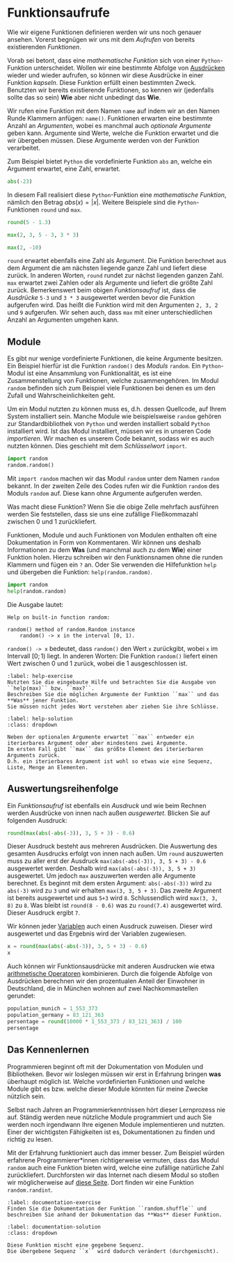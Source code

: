 # Funktionsaufrufe

Wie wir eigene Funktionen definieren werden wir uns noch genauer ansehen.
Vorerst begnügen wir uns mit dem *Aufrufen* von bereits existierenden *Funktionen*.

Vorab sei betont, dass eine *mathematische Funktion* sich von einer ``Python``-Funktion unterscheidet.
Wollen wir eine bestimmte Abfolge von [Ausdrücken](sec-expressions) wieder und wieder aufrufen, so können wir diese Ausdrücke in einer Funktion *kapseln*.
Diese Funktion erfüllt einen bestimmten Zweck.
Benutzten wir bereits existierende Funktionen, so kennen wir (jedenfalls sollte das so sein) **Wie** aber nicht unbedingt das **Wie**.

Wir rufen eine Funktion mit dem Namen ``name`` auf indem wir an den Namen Runde Klammern anfügen: ``name()``.
Funktionen erwarten eine bestimmte Anzahl an *Argumenten*, wobei es manchmal auch *optionale Argumente* geben kann.
Argumente sind Werte, welche die Funktion erwartet und die wir übergeben müssen.
Diese Argumente werden von der Funktion verarbeitet.

Zum Beispiel bietet ``Python`` die vordefinierte Funktion ``abs`` an, welche ein Argument erwartet, eine Zahl, erwartet.

```python
abs(-23)
```

In diesem Fall realisiert diese ``Python``-Funktion eine *mathematische Funktion*, nämlich den Betrag $abs(x) = |x|$.
Weitere Beispiele sind die ``Python``-Funktionen ``round`` und ``max``.

```python
round(5 - 1.3)
```

```python
max(2, 3, 5 - 3, 3 * 3)
```

```python
max(2, -10)
```

``round`` erwartet ebenfalls eine Zahl als Argument.
Die Funktion berechnet aus dem Argument die am nächsten liegende ganze Zahl und liefert diese zurück.
In anderen Worten, ``round`` rundet zur nächst liegenden ganzen Zahl. 
``max`` erwartet zwei Zahlen oder als Argumente und liefert die größte Zahl zurück.
Bemerkenswert beim obigen *Funktionsaufruf* ist, dass die *Ausdrücke* ``5-3`` und ``3 * 3`` ausgewertet werden bevor die Funktion aufgerufen wird.
Das heißt die Funktion wird mit den Argumenten ``2, 3, 2`` und ``9`` aufgerufen.
Wir sehen auch, dass ``max`` mit einer unterschiedlichen Anzahl an Argumenten umgehen kann.

## Module

Es gibt nur wenige vordefinierte Funktionen, die keine Argumente besitzen.
Ein Beispiel hierfür ist die Funktion ``random()`` des *Moduls* ``random``.
Ein ``Python``-Modul ist eine Ansammlung von Funktionalität, es ist eine Zusammenstellung von Funktionen, welche zusammengehören.
Im Modul ``random`` befinden sich zum Beispiel viele Funktionen bei denen es um den Zufall und Wahrscheinlichkeiten geht.

Um ein Modul nutzten zu können muss es, d.h. dessen Quellcode, auf Ihrem System installiert sein.
Manche Module wie beispielsweise ``random`` gehören zur Standardbibliothek von ``Python`` und werden installiert sobald ``Python`` installiert wird.
Ist das Modul installiert, müssen wir es in unseren Code *importieren*.
Wir machen es unserem Code bekannt, sodass wir es auch nutzten können.
Dies geschieht mit dem *Schlüsselwort* ``import``.

```python
import random
random.random()
```

Mit ``import random`` machen wir das Modul ``random`` unter dem Namen ``random`` bekannt.
In der zweiten Zeile des Codes rufen wir die Funktion ``random`` des Moduls ``random`` auf.
Diese kann ohne Argumente aufgerufen werden.

Was macht diese Funktion?
Wenn Sie die obige Zelle mehrfach ausführen werden Sie feststellen, dass sie uns eine zufällige Fließkommazahl zwischen 0 und 1 zurückliefert.

Funktionen, Module und auch Funktionen von Modulen enthalten oft eine Dokumentation in Form von Kommentaren.
Wir können uns deshalb Informationen zu dem **Was** (und manchmal auch zu dem **Wie**) einer Funktion holen.
Hierzu schreiben wir den Funktionsnamen ohne die runden Klammern und fügen ein ``?`` an.
Oder Sie verwenden die Hilfefunktion ``help`` und übergeben die Funktion: ``help(random.random)``.

```python
import random
help(random.random)
```

Die Ausgabe lautet:

```
Help on built-in function random:

random() method of random.Random instance
    random() -> x in the interval [0, 1).
```

``random() -> x`` bedeutet, dass ``random()`` den Wert ``x`` zurückgibt, wobei ``x`` im Intervall $[0;1)$ liegt.
In anderen Worten: Die Funktion ``random()`` liefert einen Wert zwischen 0 und 1 zurück, wobei die 1 ausgeschlossen ist.

```{exercise} Hilfe
:label: help-exercise
Nutzten Sie die eingebaute Hilfe und betrachten Sie die Ausgabe von ``help(max)`` bzw. ``max?``.
Beschreiben Sie die möglichen Argumente der Funktion ``max`` und das **Was** jener Funktion.
Sie müssen nicht jedes Wort verstehen aber ziehen Sie ihre Schlüsse.
```

```{solution} help-exercise
:label: help-solution
:class: dropdown

Neben der optionalen Argumente erwartet ``max`` entweder ein iterierbares Argument oder aber mindestens zwei Argumente.
Im ersten Fall gibt ``max`` das größte Element des iterierbaren Arguments zurück.
D.h. ein iterierbares Argument ist wohl so etwas wie eine Sequenz, Liste, Menge an Elementen.

```

## Auswertungsreihenfolge

Ein *Funktionsaufruf* ist ebenfalls ein *Ausdruck* und wie beim Rechnen werden Ausdrücke von innen nach außen *ausgewertet*.
Blicken Sie auf folgenden Ausdruck:

```python
round(max(abs(-abs(-3)), 3, 5 + 3) - 0.6)
```

Dieser Ausdruck besteht aus mehreren Ausdrücken.
Die Auswertung des gesamten Ausdrucks erfolgt von innen nach außen.
Um ``round`` auszuwerten muss zu aller erst der Ausdruck ``max(abs(-abs(-3)), 3, 5 + 3) - 0.6`` ausgewertet werden.
Deshalb wird ``max(abs(-abs(-3)), 3, 5 + 3)`` ausgewertet.
Um jedoch ``max`` auszuwerten werden alle Argumente berechnet.
Es beginnt mit dem ersten Argument: ``abs(-abs(-3))`` wird zu ``abs(-3)`` wird zu ``3`` und wir erhalten ``max(3, 3, 5 + 3)``.
Das zweite Argument ist bereits ausgewertet und aus ``5+3`` wird ``8``.
Schlussendlich wird ``max(3, 3, 8)`` zu ``8``.
Was bleibt ist ``round(8 - 0.6)`` was zu ``round(7.4)`` ausgewertet wird.
Dieser Ausdruck ergibt ``7``.

Wir können jeder [Variablen](sec-variables) auch einen Ausdruck zuweisen.
Dieser wird ausgewertet und das Ergebnis wird der Variablen zugewiesen.

```python
x = round(max(abs(-abs(-3)), 3, 5 + 3) - 0.6)
x
```

Auch können wir Funktionsausdrücke mit anderen Ausdrucken wie etwa [arithmetische Operatoren](sec-python-operator-arithmetic) kombinieren.
Durch die folgende Abfolge von Ausdrücken berechnen wir den prozentualen Anteil der Einwohner in Deutschland, die in München wohnen auf zwei Nachkommastellen gerundet: 

```python
population_munich = 1_553_373
population_germany = 83_121_363
persentage = round(10000 * 1_553_373 / 83_121_363) / 100
persentage
```

## Das Kennenlernen

Programmieren beginnt oft mit der Dokumentation von Modulen und Bibliotheken.
Bevor wir loslegen müssen wir erst in Erfahrung bringen **was** überhaupt möglich ist.
Welche vordefinierten Funktionen und welche Module gibt es bzw. welche dieser Module könnten für meine Zwecke nützlich sein.

Selbst nach Jahren an Programmierkenntnissen hört dieser Lernprozess nie auf.
Ständig werden neue nützliche Module programmiert und auch Sie werden noch irgendwann Ihre eigenen Module implementieren und nutzten.
Einer der wichtigsten Fähigkeiten ist es, Dokumentationen zu finden und richtig zu lesen.

Mit der Erfahrung funktioniert auch das immer besser.
Zum Beispiel würden erfahrene Programmierer*innen richtigerweise vermuten, dass das Modul ``random`` auch eine Funktion bieten wird, welche eine zufällige natürliche Zahl zurückliefert.
Durchforsten wir das Internet nach diesem Modul so stoßen wir möglicherweise auf [diese Seite](https://docs.python.org/3/library/random.html).
Dort finden wir eine Funktion ``random.randint``.

```{exercise} Dokumentation
:label: documentation-exercise
Finden Sie die Dokumentation der Funktion ``random.shuffle`` und beschreiben Sie anhand der Dokumentation das **Was** dieser Funktion.
```

```{solution} documentation-exercise
:label: documentation-solution
:class: dropdown

Diese Funktion mischt eine gegebene Sequenz.
Die übergebene Sequenz ``x`` wird dadurch verändert (durchgemischt).

```